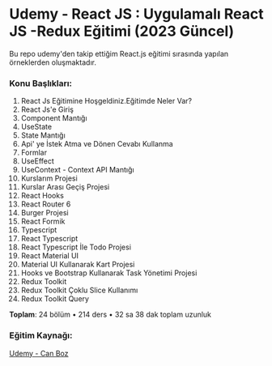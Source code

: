 # Udemy - React JS : Uygulamalı React JS -Redux Eğitimi (2023 Güncel)

Bu repo udemy'den takip ettiğim React.js eğitimi sırasında yapılan örneklerden oluşmaktadır.


### Konu Başlıkları:
1. React Js Eğitimine Hoşgeldiniz.Eğitimde Neler Var?
2. React Js'e Giriş
3. Component Mantığı
4. UseState
5. State Mantığı
6. Api' ye İstek Atma ve Dönen Cevabı Kullanma
7. Formlar
8. UseEffect
9. UseContext - Context API Mantığı
10. Kurslarım Projesi
11. Kurslar Arası Geçiş Projesi
12. React Hooks
13. React Router 6
14. Burger Projesi
15. React Formik
16. Typescript
17. React Typescript
18. React Typescript İle Todo Projesi
19. React Material UI
20. Material UI Kullanarak Kart Projesi
21. Hooks ve Bootstrap Kullanarak Task Yönetimi Projesi
22. Redux Toolkit
23. Redux Toolkit Çoklu Slice Kullanımı
24. Redux Toolkit Query

**Toplam**: 24 bölüm • 214 ders • 32 sa 38 dak toplam uzunluk

### Eğitim Kaynağı:

[Udemy - Can Boz](https://www.udemy.com/course/react-egitimi/)

